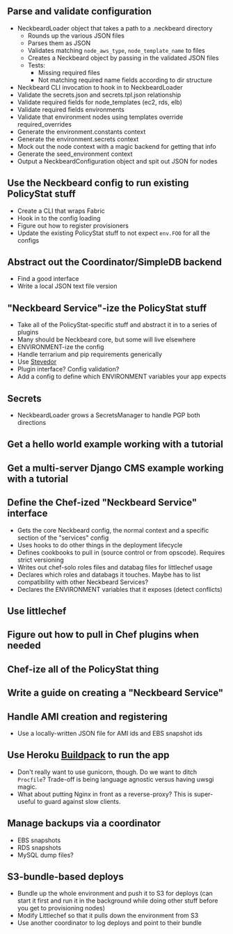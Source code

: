 ## Parse and validate configuration

* NeckbeardLoader object that takes a path to a .neckbeard directory
  * Rounds up the various JSON files
  * Parses them as JSON
  * Validates matching `node_aws_type`, `node_template_name` to files
  * Creates a Neckbeard object by passing in the validated JSON files
  * Tests:
    * Missing required files
    * Not matching required name fields according to dir structure
* Neckbeard CLI invocation to hook in to NeckbeardLoader
* Validate the secrets.json and secrets.tpl.json relationship
* Validate required fields for node_templates (ec2, rds, elb)
* Validate required fields environments
* Validate that environment nodes using templates override required_overrides
* Generate the environment.constants context
* Generate the environment.secrets context
* Mock out the node context with a magic backend for getting that info
* Generate the seed_environment context
* Output a NeckbeardConfiguration object and spit out JSON for nodes

## Use the Neckbeard config to run existing PolicyStat stuff

* Create a CLI that wraps Fabric
* Hook in to the config loading
* Figure out how to register provisioners
* Update the existing PolicyStat stuff to not expect `env.FOO` for all the configs

## Abstract out the Coordinator/SimpleDB backend

* Find a good interface
* Write a local JSON text file version

## "Neckbeard Service"-ize the PolicyStat stuff

* Take all of the PolicyStat-specific stuff and abstract it in to a series of plugins
* Many should be Neckbeard core, but some will live elsewhere
* ENVIRONMENT-ize the config
* Handle terrarium and pip requirements generically
* Use [Stevedor](http://stevedore.readthedocs.org/)
* Plugin interface? Config validation?
* Add a config to define which ENVIRONMENT variables your app expects


## Secrets

* NeckbeardLoader grows a SecretsManager to handle PGP both directions

## Get a hello world example working with a tutorial

## Get a multi-server Django CMS example working with a tutorial

## Define the Chef-ized "Neckbeard Service" interface

* Gets the core Neckbeard config, the normal context and a specific section of
  the "services" config
* Uses hooks to do other things in the deployment lifecycle
* Defines cookbooks to pull in (source control or from opscode). Requires
  strict versioning
* Writes out chef-solo roles files and databag files for littlechef usage
* Declares which roles and databags it touches. Maybe has to list compatibility
  with other Neckbeard Services?
* Declares the ENVIRONMENT variables that it exposes (detect conflicts)

## Use littlechef

## Figure out how to pull in Chef plugins when needed

## Chef-ize all of the PolicyStat thing

## Write a guide on creating a "Neckbeard Service"

## Handle AMI creation and registering

* Use a locally-written JSON file for AMI ids and EBS snapshot ids

## Use Heroku [Buildpack](https://devcenter.heroku.com/articles/buildpack-api) to run the app

* Don't really want to use gunicorn, though. Do we want to ditch `Procfile`?
  Trade-off is being language agnostic versus having uwsgi magic.
* What about putting Nginx in front as a reverse-proxy? This is super-useful to
  guard against slow clients.

## Manage backups via a coordinator

* EBS snapshots
* RDS snapshots
* MySQL dump files?

## S3-bundle-based deploys

* Bundle up the whole environment and push it to S3 for deploys (can start it
  first and run it in the background while doing other stuff before you get to
  provisioning nodes)
* Modify Littlechef so that it pulls down the environment from S3
* Use another coordinator to log deploys and point to their bundle
